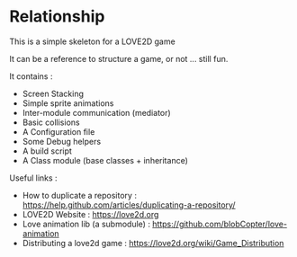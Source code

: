 # Relationship

This is a simple skeleton for a LOVE2D game

It can be a reference to structure a game, or not ... still fun.

It contains :
   - Screen Stacking
   - Simple sprite animations
   - Inter-module communication (mediator)
   - Basic collisions
   - A Configuration file
   - Some Debug helpers
   - A build script
   - A Class module (base classes + inheritance)

Useful links :

- How to duplicate a repository : https://help.github.com/articles/duplicating-a-repository/
- LOVE2D Website : https://love2d.org
- Love animation lib (a submodule) : https://github.com/blobCopter/love-animation
- Distributing a love2d game : https://love2d.org/wiki/Game_Distribution

